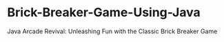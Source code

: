 # Brick-Breaker-Game-Using-Java
Java Arcade Revival: Unleashing Fun with the Classic Brick Breaker Game
